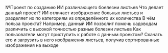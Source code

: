 №Проект по созданию ИИ различающего боелезни листьев
Что делает данный проект?
ИИ отличает изображение больных листьев и разделяет их по категориям из определённого их количества
В чём польза проекта?
Например, данный ИИ позволит помочь садоводам различить с высокой точностью разные болезни листьев
Как пользователи могут приступить к работе с данным проектом?
Скачать его и загрузить в него изображения листьев, получив сортированные изображения на выходе
